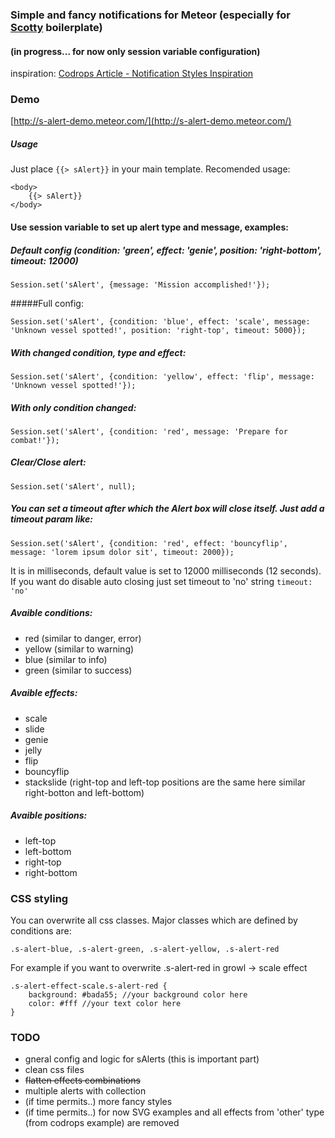 ### Simple and fancy notifications for Meteor (especially for [Scotty](https://github.com/juliancwirko/scotty) boilerplate)
#### (in progress... for now only session variable configuration)

inspiration: [Codrops Article - Notification Styles Inspiration](http://tympanus.net/codrops/2014/07/23/notification-styles-inspiration/)

### Demo

[http://s-alert-demo.meteor.com/](http://s-alert-demo.meteor.com/)

##### Usage

Just place ````{{> sAlert}}```` in your main template. Recomended usage:
````
<body>
    {{> sAlert}}
</body>
````

#### Use session variable to set up alert type and message, examples:

##### Default config (condition: 'green', effect: 'genie', position: 'right-bottom', timeout: 12000) 
````
Session.set('sAlert', {message: 'Mission accomplished!'});
````

#####Full config:
````
Session.set('sAlert', {condition: 'blue', effect: 'scale', message: 'Unknown vessel spotted!', position: 'right-top', timeout: 5000});
````

##### With changed condition, type and effect:
````
Session.set('sAlert', {condition: 'yellow', effect: 'flip', message: 'Unknown vessel spotted!'});
````

##### With only condition changed:
````
Session.set('sAlert', {condition: 'red', message: 'Prepare for combat!'});
````

##### Clear/Close alert:
````
Session.set('sAlert', null);
````

##### You can set a timeout after which the Alert box will close itself. Just add a timeout param like:
````
Session.set('sAlert', {condition: 'red', effect: 'bouncyflip', message: 'lorem ipsum dolor sit', timeout: 2000});
````

It is in milliseconds, default value is set to 12000 milliseconds (12 seconds). If you want do disable auto closing just set timeout to 'no' string ````timeout: 'no'````

##### Avaible conditions:

- red (similar to danger, error)
- yellow (similar to warning)
- blue (similar to info)
- green (similar to success)

##### Avaible effects:

- scale
- slide
- genie
- jelly
- flip
- bouncyflip
- stackslide (right-top and left-top positions are the same here similar right-botton and left-bottom)

##### Avaible positions:

- left-top
- left-bottom
- right-top
- right-bottom

### CSS styling

You can overwrite all css classes. Major classes which are defined by conditions are:

````.s-alert-blue, .s-alert-green, .s-alert-yellow, .s-alert-red````

For example if you want to overwrite .s-alert-red in growl -> scale effect
````
.s-alert-effect-scale.s-alert-red {
    background: #bada55; //your background color here
    color: #fff //your text color here
}
````

### TODO

- gneral config and logic for sAlerts (this is important part)
- clean css files
- <s>flatten effects combinations</s>
- multiple alerts with collection
- (if time permits..) more fancy styles
- (if time permits..) for now SVG examples and all effects from 'other' type (from codrops example) are removed